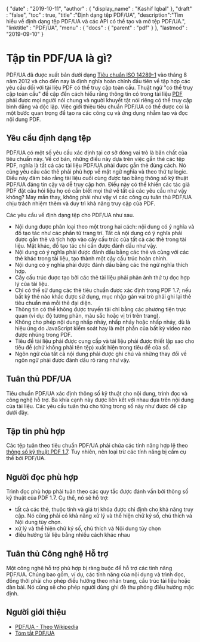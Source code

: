 {
  "date" : "2019-10-11",
  "author" : {
    "display_name" : "Kashif Iqbal"
},
  "draft" : "false",
  "toc" : true,
  "title" :"Định dạng tệp PDF/UA",
  "description":"Tìm hiểu về định dạng tệp PDF/UA và các API có thể tạo và mở tệp PDF/UA.",
  "linktitle" : "PDF/UA",
  "menu" : {
    "docs" : {
      "parent" : "pdf"
}
},
  "lastmod" : "2019-09-10"
}

# Tập tin PDF/UA là gì? #

PDF/UA đã được xuất bản dưới dạng [Tiêu chuẩn ISO 14289-1](https://en.wikipedia.org/wiki/ISO_14289) vào tháng 8 năm 2012 và cho đến nay là định nghĩa hoàn chỉnh đầu tiên về tập hợp các yêu cầu đối với tài liệu PDF có thể truy cập toàn cầu. Thuật ngữ "có thể truy cập toàn cầu" đề cập đến cách hiểu rằng thông tin có trong tài liệu [PDF](/vi/pdf/) phải được mọi người nói chung và người khuyết tật nói riêng có thể truy cập bình đẳng và độc lập. Việc giới thiệu tiêu chuẩn PDF/UA có thể được coi là một bước quan trọng để tạo ra các công cụ và ứng dụng nhằm tạo và đọc nội dung PDF.

## Yêu cầu định dạng tệp ##

PDF/UA có một số yêu cầu xác định tại cơ sở đóng vai trò là bản chất của tiêu chuẩn này. Về cơ bản, những điều này dựa trên việc gắn thẻ các tệp PDF, nghĩa là tất cả các tài liệu PDF/UA phải được gắn thẻ đúng cách. Nó cũng yêu cầu các thẻ phải phù hợp về mặt ngữ nghĩa và theo thứ tự logic. Điều này đảm bảo rằng tài liệu cuối cùng được tạo bằng thông số kỹ thuật PDF/UA đáng tin cậy và dễ truy cập hơn. Điều này có thể khiến các tác giả PDF đặt câu hỏi liệu họ có cần biết mọi thứ về tất cả các yêu cầu như vậy không? May mắn thay, không phải như vậy vì các công cụ tuân thủ PDF/UA chịu trách nhiệm thêm và duy trì khả năng truy cập của PDF.

Các yêu cầu về định dạng tệp cho PDF/UA như sau.

* Nội dung được phân loại theo một trong hai cách: nội dung có ý nghĩa và đồ tạo tác như các phần tử trang trí. Tất cả nội dung có ý nghĩa phải được gắn thẻ và tích hợp vào cây cấu trúc của tất cả các thẻ trong tài liệu. Mặt khác, đồ tạo tác chỉ cần được đánh dấu như vậy.
* Nội dung có ý nghĩa phải được đánh dấu bằng các thẻ và cùng với các thẻ khác trong tài liệu, tạo thành một cây cấu trúc hoàn chỉnh.
* Nội dung có ý nghĩa phải được đánh dấu bằng các thẻ ngữ nghĩa thích hợp.
* Cây cấu trúc được tạo bởi các thẻ tài liệu phải phản ánh thứ tự đọc hợp lý của tài liệu.
* Chỉ có thể sử dụng các thẻ tiêu chuẩn được xác định trong PDF 1.7; nếu bất kỳ thẻ nào khác được sử dụng, mục nhập gán vai trò phải ghi lại thẻ tiêu chuẩn mà mỗi thẻ đại diện.
* Thông tin có thể không được truyền tải chỉ bằng các phương tiện trực quan (ví dụ: độ tương phản, màu sắc hoặc vị trí trên trang).
* Không cho phép nội dung nhấp nháy, nhấp nháy hoặc nhấp nháy, dù là hiệu ứng do JavaScript kiểm soát hay là một phần của bất kỳ video nào được nhúng trong PDF.
* Tiêu đề tài liệu phải được cung cấp và tài liệu phải được thiết lập sao cho tiêu đề (chứ không phải tên tệp) xuất hiện trong tiêu đề cửa sổ.
* Ngôn ngữ của tất cả nội dung phải được ghi chú và những thay đổi về ngôn ngữ phải được đánh dấu rõ ràng như vậy.

## Tuân thủ PDF/UA ##

Tiêu chuẩn PDF/UA xác định thông số kỹ thuật cho nội dung, trình đọc và công nghệ hỗ trợ. Ba khía cạnh này được liên kết với nhau dựa trên nội dung của tài liệu. Các yêu cầu tuân thủ cho từng trong số này như được đề cập dưới đây.

## Tập tin phù hợp ##

Các tệp tuân theo tiêu chuẩn PDF/UA phải chứa các tính năng hợp lệ theo [thông số kỹ thuật PDF 1.7](https://opensource.adobe.com/dc-acrobat-sdk-docs/standards/pdfstandards/pdf/PDF32000_2008.pdf). Tuy nhiên, nên loại trừ các tính năng bị cấm cụ thể bởi PDF/UA.

## Người đọc phù hợp ##

Trình đọc phù hợp phải tuân theo các quy tắc được đánh vần bởi thông số kỹ thuật của PDF 1.7. Cụ thể, nó sẽ hỗ trợ:

* tất cả các thẻ, thuộc tính và giá trị khóa được chỉ định cho khả năng truy cập. Nó cũng phải có khả năng xử lý và thể hiện chữ ký số, chú thích và Nội dung tùy chọn.
* xử lý và thể hiện chữ ký số, chú thích và Nội dung tùy chọn
* điều hướng tài liệu bằng nhiều cách khác nhau

## Tuân thủ Công nghệ Hỗ trợ ##

Một công nghệ hỗ trợ phù hợp bị ràng buộc để hỗ trợ các tính năng PDF/UA. Chúng bao gồm, ví dụ, các tính năng của nội dung và trình đọc, đồng thời phải cho phép điều hướng theo nhãn trang, cấu trúc tài liệu hoặc dàn bài. Nó cũng sẽ cho phép người dùng ghi đè thu phóng điều hướng mặc định.

## Người giới thiệu ##

* [PDF/UA - Theo Wikipedia](https://en.wikipedia.org/wiki/PDF/UA)
* [Tóm tắt PDF/UA](https://pdfa.org/pdfua-in-a-nutshell/)

